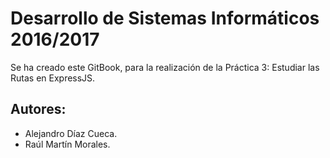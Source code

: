 # Desarrollo de Sistemas Informáticos 2016/2017

Se ha creado este GitBook, para la realización de la Práctica 3: Estudiar las Rutas en ExpressJS.

## Autores:

- Alejandro Díaz Cueca.
- Raúl Martín Morales.


